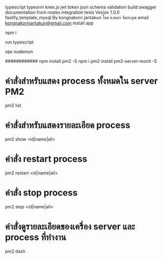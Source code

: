 typescript
typeorm
knex.js
jwt token
json schema validation
build swagger documentation from routes
integration tests Vesion 1.0.0 fastify_template_mysql
By kongnakorn jantakun
โดย คงนคร จันทะคุณ
email kongnakornjantakun@gmail.com
install app

npm i

run typescript

npx nodemon

############
npm install  pm2 -S
npm i pm2 install pm2-server-monit  -S

# คำสั่งสำหรับแสดง process ทั้งหมดใน server PM2
pm2 list
# คำสั่งสำหรับแสดงรายละเอียด process
pm2 show <id|name|all> 
# คำสั่ง restart process
pm2 restart <id|name|all>
# คำสั่ง stop process
pm2 stop <id|name|all>
# คำสั่งดูรายละเอียดของเครื่อง server และ process ที่ทำงาน
pm2 dash